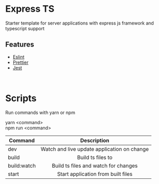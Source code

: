 # Express TS
Starter template for server applications with express js framework and typescript support

## Features
- [Eslint](https://github.com/eslint/eslint)
- [Prettier](https://github.com/prettier/prettier)
- [Jest](https://github.com/facebook/jest)


<br>

# Scripts

Run commands with yarn or npm

yarn \<command><br>
npm run \<command>

|Command    |Description|
| ----------|:-------------:|
|dev        |Watch and live update application on change|
|build      |Build ts files to|
|build:watch|Build ts files and watch for changes|
|start      |Start application from built files|